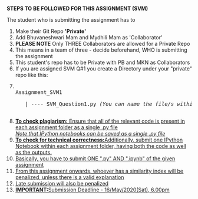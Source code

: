 <b>STEPS TO BE FOLLOWED FOR THIS ASSIGNMENT (SVM) </b>
  <p>The student who is submitting the assignment has to</p>
  <ol>
    <li>Make their Git Repo <b>'Private'</b></li>
    <li>Add Bhuvaneshwari Mam and Mydhili Mam as 'Collaborator'</li>
    <li><b>PLEASE NOTE</b> Only THREE Collaborators are allowed for a Private Repo</li>
    <li> This means in a team of three - decide beforehand, WHO is submitting the assignment</li> 
    <li> This student's repo has to be Private with PB and MKN as Collaborators</li>
    <li>If you are assigned SVM Q#1 you create a Directory under your "private" repo like this:</li>
    <li><pre><br>Assignment_SVM1
      <br>&nbsp;&nbsp; | ---- SVM_Question1.py <i>(You can name the file/s within the directory as per your wish)</i>
      </pre>
    </li>
    <li><b><u>To check plagiarism:<u></b> Ensure that all of the relevant code is present in each assignment folder as a single .py file
      <br><i>Note that IPython notebooks can be saved as a single .py file</i>
    </li>
    <li><b><u>To check for technical correctness:<u></b>Additionally, submit one IPython Notebook within each assignment folder, having both the code as well as the outputs.</li>
      <li>Basically, you have to submit ONE ".py" AND ".ipynb" of the given assignment</li>
     <li> From this assignment onwards, whoever has a similarity index will be penalized, unless there is a valid        explanation</li>
    
    
    
    
    
    
    
  <li>Late submission will also be penalized</li>
  <li><b>IMPORTANT:</b>Submission Deadline - 16/May/2020(Sat), 6.00pm</li>
  </ol>
